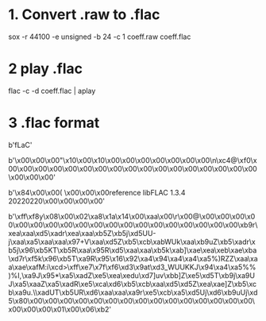 # 1. Convert .raw to .flac
sox -r 44100 -e unsigned -b 24 -c 1 coeff.raw coeff.flac

# 2 play .flac
flac -c -d coeff.flac | aplay

# 3 .flac format

b'fLaC'

b'\x00\x00\x00"\x10\x00\x10\x00\x00\x00\x00\x00\x00\x00\n\xc4@\xf0\x00\x00\x00\x00\x00\x00\x00\x00\x00\x00\x00\x00\x00\x00\x00\x00\x00\x00\x00\x00'

b'\x84\x00\x00( \x00\x00\x00reference libFLAC 1.3.4 20220220\x00\x00\x00\x00'

b'\xff\xf8y\x08\x00\x02\xa8\x1a\x14\x00\xaa\x00\r\x00@\x00\x00\x00\x00\x00\x00\x00\x00\x00\x00\x00\x00\x00\x00\x00\x00\x00\x00\x00\xb9r\xea\xaa\xd5\xadr\xea\xaa\xb5Z\xb5j\xd5UU-j\xaa\xa5\xaa\xaa\x97+V\xaa\xd5Z\xb5\xcb\xabWUk\xaa\xb9uZ\xb5\xadr\xb5j\x96\xb5KT\xb5R\xaa\x95R\xd5\xaa\xaa\xb5k\xab]\xae\xea\xeb\xae\xba\xd7r\xf5k\x96\xb5T\xa9R\x95\x16\x92\xa4\x94\xa4\xa4\xa5%)RZZ\xaa\xaa\xae\xafM:i\xcd>\xff\xe7\x7f\xf6\xd3\x9at\xd3_WUUKKJ\x94\xa4\xa5%%)%I,\xa9J\x95*\xa5\xadZ\xe5\xea\xedu\xd7]uv\xbb]Z\xe5\xd5T\xb9j\xa9UJ\xa5\xaaZ\xa5\xadR\xe5\xca\xd6\xb5\xcb\xaa\xd5\xd5Z\xea\xae]Z\xb5\xcb\xa9u.\\\xadUT\xb5UR\xd6\xaa\xaa\xa9r\xe5\xcb\xa5\xd5Uj\xd6\xb9uUj\xd5\x80\x00\x00\x00\x00\x00\x00\x00\x00\x00\x00\x00\x00\x00\x00\x00\x00\x00\x00\x01\x00\x06\xb2'


